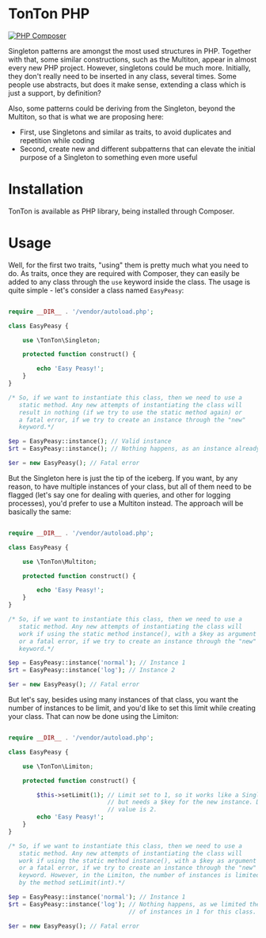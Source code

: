 # TonTon PHP

[![PHP Composer](https://github.com/carloswph/tonton/actions/workflows/php.yml/badge.svg)](https://github.com/carloswph/tonton/actions/workflows/php.yml)

Singleton patterns are amongst the most used structures in PHP. Together with that, some similar constructions, such as the Multiton, appear in almost every new PHP project. However, singletons could be much more. Initially, they don't really need to be inserted in any class, several times. Some people use abstracts, but does it make sense, extending a class which is just a support, by definition?

Also, some patterns could be deriving from the Singleton, beyond the Multiton, so that is what we are proposing here:

* First, use Singletons and similar as traits, to avoid duplicates and repetition while coding
* Second, create new and different subpatterns that can elevate the initial purpose of a Singleton to something even more useful

# Installation

TonTon is available as PHP library, being installed through Composer. 

# Usage

Well, for the first two traits, "using" them is pretty much what you need to do. As traits, once they are required with Composer, they can easily be added to any class through the `use` keyword inside the class. The usage is quite simple - let's consider a class named `EasyPeasy`:

```php

require __DIR__ . '/vendor/autoload.php';

class EasyPeasy {

	use \TonTon\Singleton;

	protected function construct() {

		echo 'Easy Peasy!';
	}
}

/* So, if we want to instantiate this class, then we need to use a
   static method. Any new attempts of instantiating the class will
   result in nothing (if we try to use the static method again) or 
   a fatal error, if we try to create an instance through the "new"
   keyword.*/

$ep = EasyPeasy::instance(); // Valid instance
$rt = EasyPeasy::instance(); // Nothing happens, as an instance already exists

$er = new EasyPeasy(); // Fatal error


```
But the Singleton here is just the tip of the iceberg. If you want, by any reason, to have multiple instances of your class, but all of them need to be flagged (let's say one for dealing with queries, and other for logging processes), you'd prefer to use a Multiton instead. The approach will be basically the same:

```php

require __DIR__ . '/vendor/autoload.php';

class EasyPeasy {

	use \TonTon\Multiton;

	protected function construct() {

		echo 'Easy Peasy!';
	}
}

/* So, if we want to instantiate this class, then we need to use a
   static method. Any new attempts of instantiating the class will
   work if using the static method instance(), with a $key as argument
   or a fatal error, if we try to create an instance through the "new"
   keyword.*/

$ep = EasyPeasy::instance('normal'); // Instance 1
$rt = EasyPeasy::instance('log'); // Instance 2

$er = new EasyPeasy(); // Fatal error


```
But let's say, besides using many instances of that class, you want the number of instances to be limit, and you'd like to set this limit while creating your class. That can now be done using the Limiton:


```php

require __DIR__ . '/vendor/autoload.php';

class EasyPeasy {

	use \TonTon\Limiton;

	protected function construct() {

		$this->setLimit(1); // Limit set to 1, so it works like a Singleton,
							// but needs a $key for the new instance. Default
							// value is 2.
		echo 'Easy Peasy!';
	}
}

/* So, if we want to instantiate this class, then we need to use a
   static method. Any new attempts of instantiating the class will
   work if using the static method instance(), with a $key as argument
   or a fatal error, if we try to create an instance through the "new"
   keyword. However, in the Limiton, the number of instances is limited
   by the method setLimit(int).*/

$ep = EasyPeasy::instance('normal'); // Instance 1
$rt = EasyPeasy::instance('log'); // Nothing happens, as we limited the max number
								  // of instances in 1 for this class.

$er = new EasyPeasy(); // Fatal error


```
